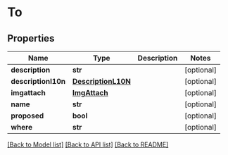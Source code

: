 # To

## Properties
Name | Type | Description | Notes
------------ | ------------- | ------------- | -------------
**description** | **str** |  | [optional] 
**descriptionl10n** | [**DescriptionL10N**](DescriptionL10N.md) |  | [optional] 
**imgattach** | [**ImgAttach**](ImgAttach.md) |  | [optional] 
**name** | **str** |  | [optional] 
**proposed** | **bool** |  | [optional] 
**where** | **str** |  | [optional] 

[[Back to Model list]](../README.md#documentation-for-models) [[Back to API list]](../README.md#documentation-for-api-endpoints) [[Back to README]](../README.md)


